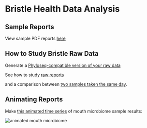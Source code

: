 # Bristle Health Data Analysis

## Sample Reports

View sample PDF reports [here](https://github.com/personalscience/bristlehealth/tree/main/data)

## How to Study Bristle Raw Data

Generate a [Phyloseq-compatible version of your raw data](./bristle_phyloseq.md)

See how to study [raw reports](https://github.com/personalscience/bristlehealth/blob/main/readBristleHealth.md)

and a comparison between [two samples taken the same day](https://github.com/personalscience/bristlehealth/blob/main/bristle_day.md).


## Animating Reports

Make [this animated time series](./animate16sMouth.R) of mouth microbiome sample results:

![animated mouth microbiome](./mouth16sAll.gif)
